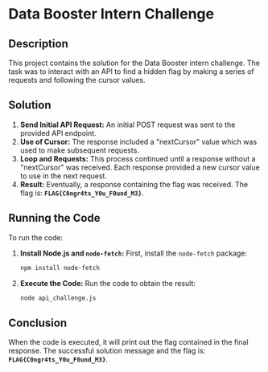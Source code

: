# Data Booster Intern Challenge


## Description

This project contains the solution for the Data Booster intern challenge. The task was to interact with an API to find a hidden flag by making a series of requests and following the cursor values.

## Solution

1. **Send Initial API Request:** An initial POST request was sent to the provided API endpoint.
2. **Use of Cursor:** The response included a "nextCursor" value which was used to make subsequent requests.
3. **Loop and Requests:** This process continued until a response without a "nextCursor" was received. Each response provided a new cursor value to use in the next request.
4. **Result:** Eventually, a response containing the flag was received. The flag is: **`FLAG{C0ngr4ts_Y0u_F0und_M3}`**.

## Running the Code

To run the code:

1. **Install Node.js and `node-fetch`:** First, install the `node-fetch` package:

    ```bash
    npm install node-fetch
    ```

2. **Execute the Code:** Run the code to obtain the result:

    ```bash
    node api_challenge.js
    ```

## Conclusion

When the code is executed, it will print out the flag contained in the final response. The successful solution message and the flag is: **`FLAG{C0ngr4ts_Y0u_F0und_M3}`**.
